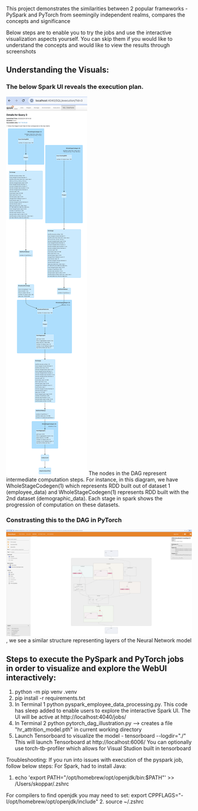 This project demonstrates the similarities between 2 popular frameworks - PySpark and PyTorch from seemingily independent realms, compares the concepts and significance

Below steps are to enable you to try the jobs and use the interactive visualization aspects yourself. 
You can skip them if you would like to understand the concepts and would like to view the results through screenshots

## Understanding the Visuals:
### The below Spark UI reveals the execution plan.
![Spark DAG Visualization](screenshots/pyspark_dag_with_join.png) 
 The nodes in the DAG represent intermediate computation steps. 
For instance, in this diagram, we have WholeStageCodegen(1) which represents RDD built out of dataset 1 (employee_data) and WholeStageCodegen(1) represents RDD built with 
the 2nd dataset (demographic_data). Each stage in spark shows the progression of computation on these datasets. 

### Constrasting this to the DAG in PyTorch 
![TensorBoardVisuals](screenshots/TensorBoardVisualizingDAG-pytorch.png), we see a similar structure representing layers of the Neural Network model

## Steps to execute the PySpark and PyTorch jobs in order to visualize and explore the WebUI interactively:
1. python -m pip venv .venv
2. pip install -r requirements.txt
3. In Terminal 1 python pyspark_employee_data_processing.py. This code has sleep added to enable users to explore the interactive Spark UI. The UI will be active at http://localhost:4040/jobs/
4. In Terminal 2 python pytorch_dag_illustration.py --> creates a file "hr_attrition_model.pth" in current working directory
5. Launch Tensorboard to visualize the model - 
tensorboard --logdir="./" 
This will launch Tensorboard at http://localhost:6006/
You can optionally use  torch-tb-profiler which allows for Visual Studion built in tensorboard




Troubleshooting:
If you run into issues with execution of the pyspark job, follow below steps:
For Spark, had to install Java:
 1. echo 'export PATH="/opt/homebrew/opt/openjdk/bin:$PATH"' >> /Users/skoppar/.zshrc
  
  For compilers to find openjdk you may need to set:
  export CPPFLAGS="-I/opt/homebrew/opt/openjdk/include"
 2. source ~/.zshrc
